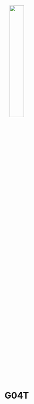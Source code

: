 <div align="center">
  <img src="https://github.com/G-0-4-T/.github/assets/75542499/f5b2c8b6-e618-47ae-b9bc-5089248886e6.png" width="30%"/>
  <h1>G04T</h1>
</div>
